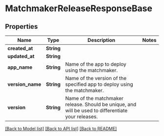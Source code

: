 # MatchmakerReleaseResponseBase

## Properties

Name | Type | Description | Notes
------------ | ------------- | ------------- | -------------
**created_at** | **String** |  | 
**updated_at** | **String** |  | 
**app_name** | **String** | Name of the app to deploy using the matchmaker. | 
**version_name** | **String** | Name of the version of the specified app to deploy using the matchmaker. | 
**version** | **String** | Name of the matchmaker release. Should be unique, and will be used to differentiate your releases. | 

[[Back to Model list]](../README.md#documentation-for-models) [[Back to API list]](../README.md#documentation-for-api-endpoints) [[Back to README]](../README.md)


